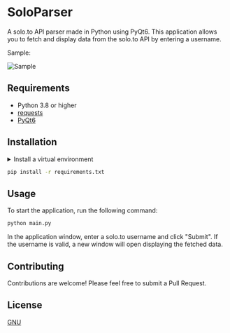 # SoloParser

A solo.to API parser made in Python using PyQt6. This application allows you to fetch and display data from the solo.to API by entering a username.

Sample:

![Sample](https://user-images.githubusercontent.com/68476516/134805013-3f3b3b7b-3b7b-4b7b-8b7b-3b7b3b7b3b7b.png)

## Requirements

- Python 3.8 or higher
- [requests](https://pypi.org/project/requests/)
- [PyQt6](https://pypi.org/project/PyQt6/)

## Installation

<details><summary>Install a virtual environment</summary>

```bash
python -m venv .venv
source .venv/bin/activate # Linux
.venv\Scripts\activate # Windows
```

</details>

```bash
pip install -r requirements.txt
```

## Usage

To start the application, run the following command:

```bash
python main.py
```

In the application window, enter a solo.to username and click "Submit". If the username is valid, a new window will open displaying the fetched data.

## Contributing

Contributions are welcome! Please feel free to submit a Pull Request.

## License

[GNU](LICENSE)
